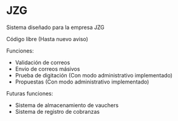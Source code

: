 # JZG
Sistema diseñado para la empresa JZG

Código libre (Hasta nuevo aviso)

Funciones:
- Validación de correos
- Envio de correos másivos
- Prueba de digitación (Con modo administrativo implementado)
- Propuestas (Con modo administrativo implementado)

Futuras funciones:
- Sistema de almacenamiento de vauchers
- Sistema de registro de cobranzas

